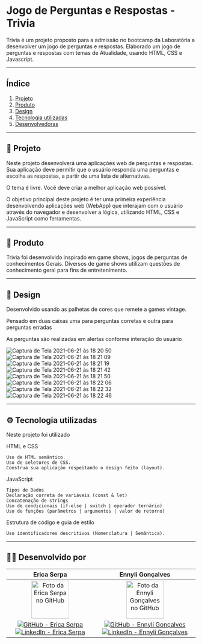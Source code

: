 # Jogo de Perguntas e Respostas - Trivia


Trivia é um projeto proposto para a admissão no bootcamp da Laboratória a desenvolver um jogo de perguntas e respostas. Elaborado um jogo de perguntas e respostas com temas de Atualidade, usando HTML, CSS e Javascript. 

---

## Índice

1. [Projeto](#computer-o-projeto)
2. [Produto](#dart-definição-do-produto)
3. [Design](#art-protótipos)
4. [Tecnologia utilizadas](#robot-tecnologias-utilizadas)
5. [Desenvolvedoras](#woman_desenvolvedoras)

---
    
## 🔖 Projeto

Neste projeto desenvolverá uma aplicações web de perguntas e respostas. Sua aplicação deve permitir que o usuário responda uma perguntas e escolha as 
respostas, a partir de uma lista de alternativas. 

O tema é livre. Você deve criar a melhor aplicação web possível.

O objetivo principal deste projeto é ter uma primeira experiência desenvolvendo aplicações web (WebApp) que interajam com o usuário através do navegador e 
desenvolver a lógica, utilizando HTML, CSS e JavaScript como ferramentas.

---

## 📝 Produto

Trivia foi desenvolvido inspirado em game shows, jogos de perguntas de conhecimentos Gerais. 
Diversos de game shows utilizam questões de conhecimento geral para fins de entretenimento. 

---

## 🎨 Design

Desenvolvido usando as palhetas de cores que remete a games vintage.

Pensado em duas caixas uma para perguntas corretas e outra para perguntas erradas

As perguntas são realizadas em alertas conforme interação do usuário

![Captura de Tela 2021-06-21 às 18 20 50](https://user-images.githubusercontent.com/83040250/122834777-91b6d200-d2c5-11eb-85cb-8ca21753016d.png)
![Captura de Tela 2021-06-21 às 18 21 09](https://user-images.githubusercontent.com/83040250/122834810-a98e5600-d2c5-11eb-94ae-2844dbbf676a.png)
![Captura de Tela 2021-06-21 às 18 21 19](https://user-images.githubusercontent.com/83040250/122834823-b0b56400-d2c5-11eb-8517-9c7da559e711.png)
![Captura de Tela 2021-06-21 às 18 21 42](https://user-images.githubusercontent.com/83040250/122834833-b612ae80-d2c5-11eb-9ab5-3e7e4591dc11.png)
![Captura de Tela 2021-06-21 às 18 21 50](https://user-images.githubusercontent.com/83040250/122834840-ba3ecc00-d2c5-11eb-86e0-fe73a787db52.png)
![Captura de Tela 2021-06-21 às 18 22 06](https://user-images.githubusercontent.com/83040250/122834848-c0cd4380-d2c5-11eb-9bbf-b0633239b262.png)
![Captura de Tela 2021-06-21 às 18 22 32](https://user-images.githubusercontent.com/83040250/122834859-c6c32480-d2c5-11eb-9434-f35635d84caa.png)
![Captura de Tela 2021-06-21 às 18 22 46](https://user-images.githubusercontent.com/83040250/122834866-caef4200-d2c5-11eb-877d-7dae571aac38.png)

---

## ⚙️ Tecnologia utilizadas

Neste projeto foi utilizado

HTML e CSS

    Uso de HTML semântico.
    Uso de seletores de CSS.
    Construa sua aplicação respeitando o design feito (layout).

JavaScript

    Tipos de Dados
    Declaração correta de variáveis (const & let)
    Concatenação de strings
    Uso de condicionais (if-else | switch | operador ternário)
    Uso de funções (parâmetros | argumentos | valor de retorno)

Estrutura de código e guia de estilo

    Uso identificadores descritivos (Nomenclatura | Semântica).

---

## 👩‍💻 Desenvolvido por

   <div align="center">
  <table>
    <thead>
      <tr>
        <th align="center">Erica Serpa</th>
        <th align="center">Ennyli Gonçalves</th>
      </tr>
    </thead>
    <tbody>
      <tr>
        <td align="center">
          <a href="#">
            <img src="https://avatars.githubusercontent.com/u/83040250?v=4" width="100px;" alt="Foto da Erica Serpa no GitHub"/><br>
          </a>
        </td>
        <td align="center">
          <a href="#">
            <img src="https://avatars.githubusercontent.com/u/83622583?v=4" width="100px;" alt="Foto da Ennyli Gonçalves no GitHub"/><br>
          </a>
        </td>
      </tr>
      <tr>
        <td align="center">
          <a href="https://github.com/EricaSerpa">
            <img alt="GitHub - Erica Serpa" src="https://img.shields.io/badge/github-%23121011.svg?style=for-the-badge&logo=github&logoColor=white" style="max-width: 100%;">
          </a>
          <a href="https://www.linkedin.com/in/ericaserpa/">
            <img alt="LinkedIn - Erica Serpa" src="https://img.shields.io/badge/linkedin-%230077B5.svg?style=for-the-badge&logo=linkedin&logoColor=white">
          </a>
        </td>
        <td align="center">
          <a href="https://github.com/ennygoncalves">
            <img alt="GitHub - Ennyli Gonçalves" src="https://img.shields.io/badge/github-%23121011.svg?style=for-the-badge&logo=github&logoColor=white" style="max-width: 100%;">
          </a>
          <a href="https://www.linkedin.com/in/ennyligoncalves/">
            <img alt="LinkedIn - Ennyli Gonçalves" src="https://img.shields.io/badge/linkedin-%230077B5.svg?style=for-the-badge&logo=linkedin&logoColor=white">
          </a>
        </td>
      </tr>
    </tbody>
  </table>
</div>
